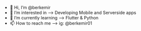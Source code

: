 - 👋 Hi, I’m @berkemir
- 👀 I’m interested in --> Developing Mobile and Serverside apps
- 🌱 I’m currently learning --> Flutter & Python
- 📫 How to reach me --> ig: @berkemir01
